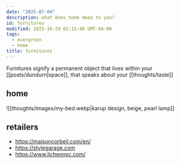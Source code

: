 ```yaml
---
date: "2025-07-04"
description: what does home mean to you?
id: furnitures
modified: 2025-10-29 02:15:46 GMT-04:00
tags:
  - evergreen
  - home
title: furnitures
---
```


Furnitures signify a permanent object that lives within your [[posts/dundurn|space]], that speaks about your [[thoughts/taste]]

## home

![[thoughts/images/my-bed.webp|karup design, beige, pearl lamp]]

## retailers

- https://maisoncorbeil.com/en/
- https://stylegarage.com
- https://www.lichennyc.com/
